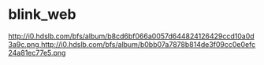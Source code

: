 # blink_web

http://i0.hdslb.com/bfs/album/b8cd6bf066a0057d644824126429ccd10a0d3a9c.png,http://i0.hdslb.com/bfs/album/b0bb07a7878b814de3f09cc0e0efc24a81ec77e5.png
